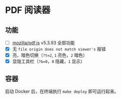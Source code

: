 #  PDF 阅读器

## 功能

- [ ] [mozilla/pdf.js](https://github.com/mozilla/pdf.js) v5.3.93 全部功能
- [X] 无 `file origin does not match viewer's` 报错
- [X] 亮、暗色切换（`?t=2`, `1` 亮色，`2` 暗色）
- [X] 显隐工具栏（`?b=0`，`0` 隐藏，`1` 显示）

## 容器

启动 Docker 后，在终端执行 `make deploy` 即可运行起来。
